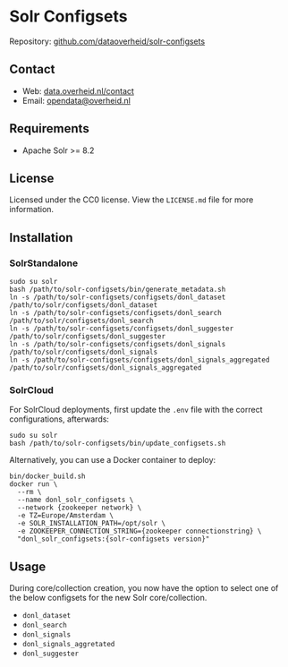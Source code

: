 # Solr Configsets

Repository: [github.com/dataoverheid/solr-configsets](https://github.com/dataoverheid/solr-configsets)

## Contact

- Web: [data.overheid.nl/contact](https://data.overheid.nl/contact)
- Email: [opendata@overheid.nl](mailto:opendata@overheid.nl)

## Requirements

- Apache Solr >= 8.2

## License

Licensed under the CC0 license. View the `LICENSE.md` file for more information.

## Installation

### SolrStandalone

```shell script
sudo su solr
bash /path/to/solr-configsets/bin/generate_metadata.sh
ln -s /path/to/solr-configsets/configsets/donl_dataset /path/to/solr/configsets/donl_dataset
ln -s /path/to/solr-configsets/configsets/donl_search /path/to/solr/configsets/donl_search
ln -s /path/to/solr-configsets/configsets/donl_suggester /path/to/solr/configsets/donl_suggester
ln -s /path/to/solr-configsets/configsets/donl_signals /path/to/solr/configsets/donl_signals
ln -s /path/to/solr-configsets/configsets/donl_signals_aggregated /path/to/solr/configsets/donl_signals_aggregated
```

### SolrCloud

For SolrCloud deployments, first update the `.env` file with the correct configurations, afterwards:

```shell script
sudo su solr
bash /path/to/solr-configsets/bin/update_configsets.sh
```

Alternatively, you can use a Docker container to deploy:

```shell script
bin/docker_build.sh
docker run \
  --rm \
  --name donl_solr_configsets \
  --network {zookeeper network} \
  -e TZ=Europe/Amsterdam \
  -e SOLR_INSTALLATION_PATH=/opt/solr \
  -e ZOOKEEPER_CONNECTION_STRING={zookeeper connectionstring} \
  "donl_solr_configsets:{solr-configsets version}"
```

## Usage

During core/collection creation, you now have the option to select one of the below configsets for the new Solr core/collection.

- `donl_dataset`
- `donl_search`
- `donl_signals`
- `donl_signals_aggretated`
- `donl_suggester`
